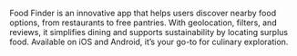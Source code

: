 


Food Finder is an innovative app that helps users discover nearby food options, from restaurants to free pantries. With geolocation, filters, and reviews, it simplifies dining and supports sustainability by locating surplus food. Available on iOS and Android, it’s your go-to for culinary exploration.

